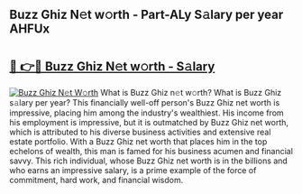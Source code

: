## Buzz Ghiz N𝚎t w𝚘rth - Part-ALy S𝚊lary per year AHFUx

# <h2><a href="http://gc0k8gg.nevu.top/?p=Buzz+Ghiz">🔗 👉🔴 Buzz Ghiz N𝚎t w𝚘rth - S𝚊lary</a></h2>

[![Buzz Ghiz N𝚎t W𝚘rth](https://i.imgur.com/Oavwk0R.jpeg)](http://gc0k8gg.nevu.top/?p=Buzz+Ghiz)
What is Buzz Ghiz n𝚎t w𝚘rth? What is Buzz Ghiz s𝚊lary per year?
This financially well-off person's Buzz Ghiz net worth is impressive, placing him among the industry's wealthiest. His income from his employment is impressive, but it is outmatched by Buzz Ghiz net worth, which is attributed to his diverse business activities and extensive real estate portfolio. With a Buzz Ghiz net worth that places him in the top echelons of wealth, this man is famed for his business acumen and financial savvy. This rich individual, whose Buzz Ghiz net worth is in the billions and who earns an impressive salary, is a prime example of the force of commitment, hard work, and financial wisdom.

